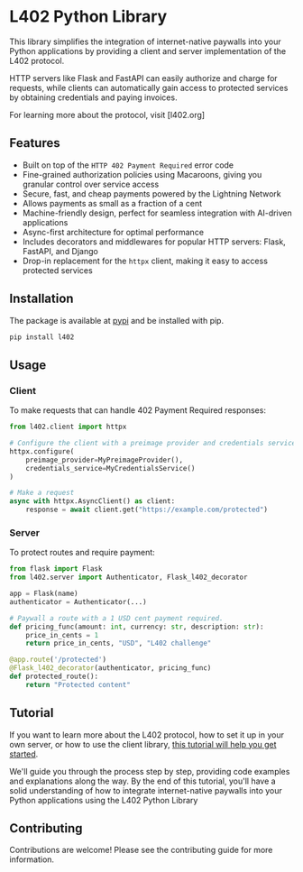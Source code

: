 # L402 Python Library

This library simplifies the integration of internet-native paywalls into your Python applications by providing a client and server implementation of the L402 protocol.

HTTP servers like Flask and FastAPI can easily authorize and charge for requests, while clients can automatically gain access to protected services by obtaining credentials and paying invoices.

For learning more about the protocol, visit [l402.org]

## Features

- Built on top of the `HTTP 402 Payment Required` error code
- Fine-grained authorization policies using Macaroons, giving you granular control over service access
- Secure, fast, and cheap payments powered by the Lightning Network
- Allows payments as small as a fraction of a cent
- Machine-friendly design, perfect for seamless integration with AI-driven applications
- Async-first architecture for optimal performance
- Includes decorators and middlewares for popular HTTP servers: Flask, FastAPI, and Django
- Drop-in replacement for the `httpx` client, making it easy to access protected services

## Installation

The package is available at [pypi](https://pypi.org/project/l402/) and be installed with pip.

```bash
pip install l402
```

## Usage

### Client

To make requests that can handle 402 Payment Required responses:

```python
from l402.client import httpx

# Configure the client with a preimage provider and credentials service.
httpx.configure(
    preimage_provider=MyPreimageProvider(),
    credentials_service=MyCredentialsService()
)

# Make a request
async with httpx.AsyncClient() as client:
    response = await client.get("https://example.com/protected")
```

### Server

To protect routes and require payment:

```python
from flask import Flask
from l402.server import Authenticator, Flask_l402_decorator

app = Flask(name)
authenticator = Authenticator(...)

# Paywall a route with a 1 USD cent payment required.
def pricing_func(amount: int, currency: str, description: str):
    price_in_cents = 1
    return price_in_cents, "USD", "L402 challenge"

@app.route('/protected')
@Flask_l402_decorator(authenticator, pricing_func)
def protected_route():
    return "Protected content"
```

## Tutorial

If you want to learn more about the L402 protocol, how to set it up in your own server, or how to use the client library, [this tutorial will help you get started](link-to-tutorial). 

We'll guide you through the process step by step, providing code examples and explanations along the way. By the end of this tutorial, you'll have a solid understanding of how to integrate internet-native paywalls into your Python applications using the L402 Python Library

## Contributing

Contributions are welcome! Please see the contributing guide for more information.

